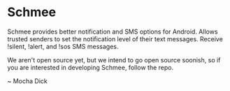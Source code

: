 # Schmee

Schmee provides better notification and SMS options for Android. Allows trusted senders to set the notification level of their text messages.  Receive !silent, !alert, and !sos SMS messages.

We aren't open source yet, but we intend to go open source soonish, so if you are interested in developing Schmee, follow the repo.

~ Mocha Dick